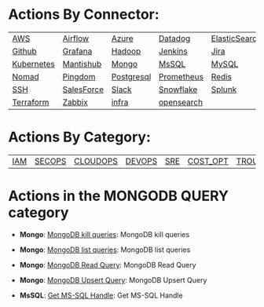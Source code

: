 # Actions By Connector:
| | | | | | 
 | ---| ---| ---| ---| ---| 
 | [AWS](lists/action_AWS.md) | [Airflow](lists/action_Airflow.md) | [Azure](lists/action_Azure.md) | [Datadog](lists/action_Datadog.md) | [ElasticSearch](lists/action_ElasticSearch.md) | [GCP](lists/action_GCP.md) |
 | [Github](lists/action_Github.md) | [Grafana](lists/action_Grafana.md) | [Hadoop](lists/action_Hadoop.md) | [Jenkins](lists/action_Jenkins.md) | [Jira](lists/action_Jira.md) | [Kafka](lists/action_Kafka.md) |
 | [Kubernetes](lists/action_Kubernetes.md) | [Mantishub](lists/action_Mantishub.md) | [Mongo](lists/action_Mongo.md) | [MsSQL](lists/action_MsSQL.md) | [MySQL](lists/action_MySQL.md) | [Netbox](lists/action_Netbox.md) |
 | [Nomad](lists/action_Nomad.md) | [Pingdom](lists/action_Pingdom.md) | [Postgresql](lists/action_Postgresql.md) | [Prometheus](lists/action_Prometheus.md) | [Redis](lists/action_Redis.md) | [Rest](lists/action_Rest.md) |
 | [SSH](lists/action_SSH.md) | [SalesForce](lists/action_SalesForce.md) | [Slack](lists/action_Slack.md) | [Snowflake](lists/action_Snowflake.md) | [Splunk](lists/action_Splunk.md) | [Stripe](lists/action_Stripe.md) |
 | [Terraform](lists/action_Terraform.md) | [Zabbix](lists/action_Zabbix.md) | [infra](lists/action_infra.md) | [opensearch](lists/action_opensearch.md) | 

 
 # Actions By Category: 
| | | | | | | | | 
 | ---| ---| ---| ---| ---| ---| ---| ---| 
 | [IAM](lists/action_IAM.md) | [SECOPS](lists/action_SECOPS.md) | [CLOUDOPS](lists/action_CLOUDOPS.md) | [DEVOPS](lists/action_DEVOPS.md) | [SRE](lists/action_SRE.md) | [COST_OPT](lists/action_COST_OPT.md) | [TROUBLESHOOTING](lists/action_TROUBLESHOOTING.md) | [ES](lists/action_ES.md) | 


 # Actions in the MONGODB QUERY category
* **Mongo**: [MongoDB kill queries](https://github.com/unskript/Awesome-CloudOps-Automation/tree/master/Mongo/legos/mongodb_kill_queries/mongodb_kill_queries.py): MongoDB kill queries

* **Mongo**: [MongoDB list queries](https://github.com/unskript/Awesome-CloudOps-Automation/tree/master/Mongo/legos/mongodb_list_queries/mongodb_list_queries.py): MongoDB list queries

* **Mongo**: [MongoDB Read Query](https://github.com/unskript/Awesome-CloudOps-Automation/tree/master/Mongo/legos/mongodb_read_query/mongodb_read_query.py): MongoDB Read Query

* **Mongo**: [MongoDB Upsert Query](https://github.com/unskript/Awesome-CloudOps-Automation/tree/master/Mongo/legos/mongodb_write_query/mongodb_write_query.py): MongoDB Upsert Query

* **MsSQL**: [Get MS-SQL Handle](https://github.com/unskript/Awesome-CloudOps-Automation/tree/master/MsSQL/legos/mssql_get_handle/mssql_get_handle.py): Get MS-SQL Handle

